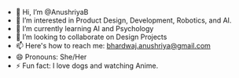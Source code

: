 - 👋 Hi, I’m @AnushriyaB
- 👀 I’m interested in Product Design, Development, Robotics, and AI.
- 🌱 I’m currently learning AI and Psychology
- 💞️ I’m looking to collaborate on Design Projects
- 📫 Here's how to reach me: bhardwaj.anushriya@gmail.com
- 😄 Pronouns: She/Her
- ⚡ Fun fact: I love dogs and watching Anime.

<!---
AnushriyaB/AnushriyaB is a ✨ special ✨ repository because its `README.md` (this file) appears on your GitHub profile.
You can click the Preview link to take a look at your changes.
--->
